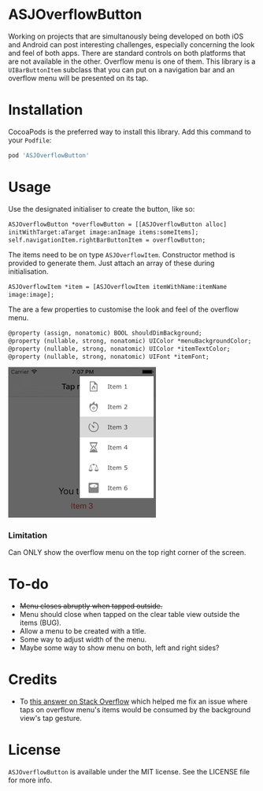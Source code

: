 # ASJOverflowButton

Working on projects that are simultanously being developed on both iOS and Android can post interesting challenges, especially concerning the look and feel of both apps. There are standard controls on both platforms that are not available in the other. Overflow menu is one of them. This library is a `UIBarButtonItem` subclass that you can put on a navigation bar and an overflow menu will be presented on its tap.

# Installation

CocoaPods is the preferred way to install this library. Add this command to your `Podfile`:

```ruby
pod 'ASJOverflowButton'
```

# Usage

Use the designated initialiser to create the button, like so:

```objc
ASJOverflowButton *overflowButton = [[ASJOverflowButton alloc] initWithTarget:aTarget image:anImage items:someItems];
self.navigationItem.rightBarButtonItem = overflowButton;
```

The items need to be on type `ASJOverflowItem`. Constructor method is provided to generate them. Just attach an array of these during initialisation.

```objc
ASJOverflowItem *item = [ASJOverflowItem itemWithName:itemName image:image];
```

The are a few properties to customise the look and feel of the overflow menu.

```objc
@property (assign, nonatomic) BOOL shouldDimBackground;
@property (nullable, strong, nonatomic) UIColor *menuBackgroundColor;
@property (nullable, strong, nonatomic) UIColor *itemTextColor;
@property (nullable, strong, nonatomic) UIFont *itemFont;
```

![alt tag](Screenshot.png)

### Limitation

Can ONLY show the overflow menu on the top right corner of the screen.

# To-do

- ~~Menu closes abruptly when tapped outside.~~
- Menu should close when tapped on the clear table view outside the items (BUG).
- Allow a menu to be created with a title.
- Some way to adjust width of the menu.
- Maybe some way to show menu on both, left and right sides?

# Credits

- To [this answer on Stack Overflow](http://stackoverflow.com/questions/11570160/uitableview-passes-touch-events-to-superview-when-it-shouldnt) which helped me fix an issue where taps on overflow menu's items would be consumed by the background view's tap gesture.

# License

`ASJOverflowButton` is available under the MIT license. See the LICENSE file for more info.
